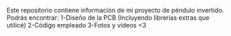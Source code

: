 Este repositorio contiene información de mi proyecto de péndulo invertido.
Podrás encontrar:
  1-Diseño de la PCB (Incluyendo librerías extras que utilicé)
  2-Código empleado
  3-Fotos y vídeos
                <3
